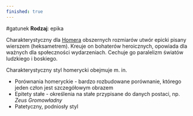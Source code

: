 ```yaml
---
finished: true
---
```

#gatunek 
**Rodzaj**: epika

Charakterystyczny dla [Homera](Homer.md) obszernych rozmiarów utwór epicki pisany wierszem (heksametrem). Kreuje on bohaterów heroicznych, opowiada dla ważnych dla społeczności wydarzeniach. Cechuje go paralelizm światów ludzkiego i boskiego.

Charakterystyczny styl homerycki obejmuje m. in. 
- Porównania homeryckie - bardzo rozbudowane porównanie, którego jeden człon jest szczegółowym obrazem
- Epitety stałe - określenia na stałe przypisane do danych postaci, np. *Zeus Gromowładny*
- Patetyczny, podniosły styl